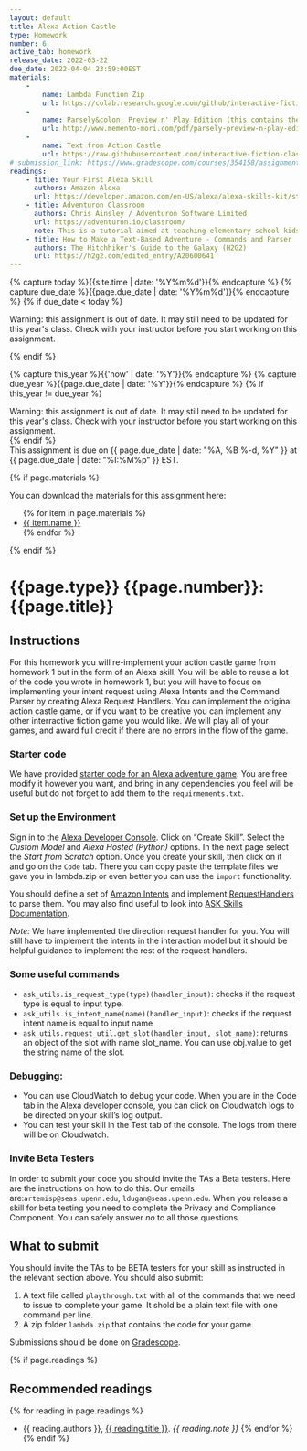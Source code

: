 ```yaml
---
layout: default
title: Alexa Action Castle
type: Homework
number: 6
active_tab: homework
release_date: 2022-03-22 
due_date: 2022-04-04 23:59:00EST
materials:
    - 
        name: Lambda Function Zip
        url: https://colab.research.google.com/github/interactive-fiction-class/interactive-fiction-class.github.io/blob/master/homeworks/alexa_action_castle/lambda.zip
    - 
        name: Parsely&colon; Preview n' Play Edition (this contains the Action Castle game).  
        url: http://www.memento-mori.com/pdf/parsely-preview-n-play-edition
    - 
        name: Text from Action Castle  
        url: https://raw.githubusercontent.com/interactive-fiction-class/interactive-fiction-class.github.io/master/homeworks/text-adventure-game/action_castle_text.txt
# submission_link: https://www.gradescope.com/courses/354158/assignments/1772512/
readings:
    - title: Your First Alexa Skill
      authors: Amazon Alexa
      url: https://developer.amazon.com/en-US/alexa/alexa-skills-kit/start?sc_category=paid&sc_channel=SEM&sc_campaign=SEM-GO%5EBrand%5EAll%5ELD%5EProfessional_Developer%5EEvergreen%5EUS%5EEnglish%5ETex&sc_publisher=GO&sc_content=content&sc_detail=379690615170&sc_funnel=convert&sc_country=US&sc_keyword=how%20to%20make%20a%20alexa%20skill&sc_place=&sc_trackingcode=e&sc_segment=&sc_medium=paid%7CSEM%7CSEM-GO%5EBrand%5EAll%5ELD%5EProfessional_Developer%5EEvergreen%5EUS%5EEnglish%5ETex%7CGO%7Ccontent%7C379690615170%7Cconvert%7CUS%7Chow%20to%20make%20a%20alexa%20skill%7C%7Ce%7C&gclid=CjwKCAjwoduRBhA4EiwACL5RP7Rzwe-X7mZ-Ov4XLlWf2zCOoVCM2oEw2c1Q1pc6cNpDN6jDFWXxbxoCzKcQAvD_Bw
    - title: Adventuron Classroom
      authors: Chris Ainsley / Adventuron Software Limited
      url: https://adventuron.io/classroom/
      note: This is a tutorial aimed at teaching elementary school kids how to program by writing a text adventure game.  I modeled our text adventure game after this Adventuron system.
    - title: How to Make a Text-Based Adventure - Commands and Parser
      authors: The Hitchhiker's Guide to the Galaxy (H2G2)
      url: https://h2g2.com/edited_entry/A20600641
---
```



<!-- Check whether the assignment is ready to release -->
{% capture today %}{{site.time | date: '%Y%m%d'}}{% endcapture %}
{% capture due_date %}{{page.due_date | date: '%Y%m%d'}}{% endcapture %}
{% if due_date < today %} 
<div class="alert alert-danger">

Warning: this assignment is out of date.  It may still need to be updated for this year's class.  Check with your instructor before you start working on this assignment.
</div>
{% endif %}
<!-- End of check whether the assignment is up to date -->


<!-- Check whether the assignment is up to date -->
{% capture this_year %}{{'now' | date: '%Y'}}{% endcapture %}
{% capture due_year %}{{page.due_date | date: '%Y'}}{% endcapture %}
{% if this_year != due_year %} 
<div class="alert alert-danger">
Warning: this assignment is out of date.  It may still need to be updated for this year's class.  Check with your instructor before you start working on this assignment.
</div>
{% endif %}
<!-- End of check whether the assignment is up to date -->


<div class="alert alert-info">
This assignment is due on {{ page.due_date | date: "%A, %B %-d, %Y" }} at {{ page.due_date | date: "%I:%M%p" }} EST. 
</div>

{% if page.materials %}
<div class="alert alert-info">
You can download the materials for this assignment here:
<ul>
{% for item in page.materials %}
<li><a href="{{item.url}}">{{ item.name }}</a></li>
{% endfor %}
</ul>
</div>
{% endif %}


{{page.type}} {{page.number}}: {{page.title}}
=============================================================

## Instructions

For this homework you will re-implement your action castle game from homework 1 but in the form of an Alexa skill. You will be able to reuse a lot of the code you wrote in homework 1, but you will have to focus on implementing your intent request using Alexa Intents and the Command Parser by creating Alexa Request Handlers. You can implement the original action castle game, or if you want to be creative you can implement any other interractive fiction game you would like. We will play all of your games, and award full credit if there are no errors in the flow of the game. 

### Starter code

We have provided [starter code for an Alexa adventure game](https://colab.research.google.com/github/interactive-fiction-class/interactive-fiction-class.github.io/blob/master/homeworks/alexa_action_castle/lambda.zip).  You are free modify it however you want, and bring in any dependencies you feel will be useful but do not forget to add them to the `requirmements.txt`. 

### Set up the Environment

Sign in to the [Alexa Developer Console](https://developer.amazon.com/en-US/alexa/alexa-skills-kit/start?sc_category=paid&sc_channel=SEM&sc_campaign=SEM-GO%5EBrand%5EAll%5ELD%5EProfessional_Developer%5EEvergreen%5EUS%5EEnglish%5ETex&sc_publisher=GO&sc_content=content&sc_detail=571868003723&sc_funnel=convert&sc_country=US&sc_keyword=alexa%20developer%20console&sc_place=&sc_trackingcode=e&sc_segment=&sc_medium=paid%7CSEM%7CSEM-GO%5EBrand%5EAll%5ELD%5EProfessional_Developer%5EEvergreen%5EUS%5EEnglish%5ETex%7CGO%7Ccontent%7C571868003723%7Cconvert%7CUS%7Calexa%20developer%20console%7C%7Ce%7C&gclid=CjwKCAjwoduRBhA4EiwACL5RP8suprxHnexM4TslG_jvjmEYp2-lbEjkdUA-sCXTwZ2URKafzWGjshoCYREQAvD_BwE). Click on “Create Skill”. Select the *Custom Model* and *Alexa Hosted (Python)* options. In the next page select the *Start from Scratch* option.  Once you create your skill, then click on it and go on the `Code` tab. There you can copy paste the template files we gave you in lambda.zip or even better you can use the `import` functionality. 

You should define a set of [Amazon Intents](https://developer.amazon.com/en-US/docs/alexa/interaction-model-design/design-the-custom-intents-for-your-skill.html) and implement [RequestHandlers](https://developer.amazon.com/en-US/docs/alexa/alexa-skills-kit-sdk-for-java/handle-requests.html) to parse them.  You may also find useful to look into [ASK Skills Documentation](https://alexa-skills-kit-python-sdk.readthedocs.io/en/latest/api/core.html).

*Note:* We have implemented the direction request handler for you. You will still have to implement the intents in the interaction model but it should be helpful guidance to implement the rest of the request handlers. 


### Some useful commands
* `ask_utils.is_request_type(type)(handler_input)`: checks if the request type is equal to input type. 
* `ask_utils.is_intent_name(name)(handler_input)`: checks if the request intent name is equal to input name
* `ask_utils.request_util.get_slot(handler_input, slot_name)`: returns an object of the slot with name slot_name. You can use obj.value to get the string name of the slot. 


### Debugging:
* You can use CloudWatch to debug your code. When you are in the Code tab in the Alexa developer console, you can click on Cloudwatch logs to be directed on your skill’s log output. 
* You can test your skill in the Test tab of the console. The logs from there will be on Cloudwatch. 

### Invite Beta Testers

In order to submit your code you should invite the TAs a Beta testers. Here are the instructions on how to do this. Our emails are:`artemisp@seas.upenn.edu`, `ldugan@seas.upenn.edu`. When you release a skill for beta testing you need to complete the Privacy and Compliance Component. You can safely answer *no* to all those questions.  



## What to submit

You should invite the TAs to be BETA testers for your skill as instructed in the relevant section above. You should also submit:

1. A text file called `playthrough.txt` with all of the commands that we need to issue to complete your game. It shold be a plain text file with one command per line.
2. A zip folder `lambda.zip` that contains the code for your game.

Submissions should be done on [Gradescope]({{page.submission_link}}).

{% if page.readings %} 
## Recommended readings
{% for reading in page.readings %}
* {{ reading.authors }}, <a href="{{ reading.url }}">{{ reading.title }}</a>.  <i>{{ reading.note }}</i>
{% endfor %}
{% endif %}
